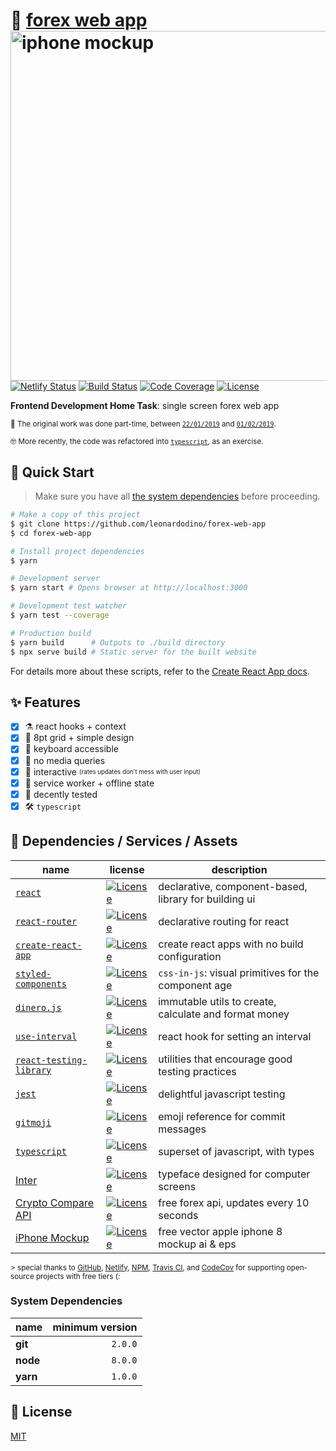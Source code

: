 # :currency_exchange: [forex web app](https://forex.leonardodino.com) <img alt="iphone mockup" height="560" align="right" src="https://user-images.githubusercontent.com/8649362/53637603-5aa6e900-3c02-11e9-8ccf-10e445aa9a59.png"/>

[![Netlify Status](https://api.netlify.com/api/v1/badges/a7700bf8-8021-4750-a84c-625fd9826cb4/deploy-status)](https://app.netlify.com/sites/forex-web-app/deploys)
[![Build Status](https://travis-ci.com/leonardodino/forex-web-app.svg?branch=master)](https://travis-ci.com/leonardodino/forex-web-app)
[![Code Coverage](https://badgen.net/codecov/c/github/leonardodino/forex-web-app)](https://codecov.io/gh/leonardodino/forex-web-app)
[![License](https://badgen.net/github/license/leonardodino/forex-web-app)](https://github.com/leonardodino/forex-web-app/blob/master/LICENSE)

**Frontend Development Home Task**: single screen forex web app

<sup>:briefcase: The original work was done part-time, between [`22/01/2019`](https://github.com/leonardodino/forex-web-app/commit/5053772e82cb21c1d86a0fdb11b6d7db0465ee23) and [`01/02/2019`](https://github.com/leonardodino/forex-web-app/commit/bba2dda4ec6c52e7df381fee62b80476f318eab4).</sup>

<sup>:nerd_face: More recently, the code was refactored into [`typescript`](https://github.com/leonardodino/forex-web-app/pull/2), as an exercise.</sup>

## :flight_departure: Quick Start

> Make sure you have all [the system dependencies](#system-dependencies) before proceeding.

```bash
# Make a copy of this project
$ git clone https://github.com/leonardodino/forex-web-app
$ cd forex-web-app

# Install project dependencies
$ yarn

# Development server
$ yarn start # Opens browser at http://localhost:3000

# Development test watcher
$ yarn test --coverage

# Production build
$ yarn build      # Outputs to ./build directory
$ npx serve build # Static server for the built website
```

For details more about these scripts, refer to the [Create React App docs](https://facebook.github.io/create-react-app/docs/getting-started).

## :sparkles: Features

- [x] :alembic: react hooks + context
- [x] :art: 8pt grid + simple design
- [x] :musical_keyboard: keyboard accessible
- [x] :shower: no media queries
- [x] :100: interactive <sub><sup>(rates updates don't mess with user input)</sup></sub>
- [x] :electric_plug: service worker + offline state
- [x] :robot: decently tested
- [x] :hammer_and_wrench: `typescript`

## :nut_and_bolt: Dependencies / Services / Assets

| name                                                              | license                                                                                                                                                        | description                                           |
| ----------------------------------------------------------------- | -------------------------------------------------------------------------------------------------------------------------------------------------------------- | ----------------------------------------------------- |
| [`react`](https://reactjs.org/)                                   | [![License](https://badgen.net/github/license/facebook/react/)](https://api.github.com/repos/facebook/react/license)                                           | declarative, component-based, library for building ui |
| [`react-router`](https://github.com/ReactTraining/react-router)   | [![License](https://badgen.net/github/license/ReactTraining/react-router/)](https://api.github.com/repos/ReactTraining/react-router/license)                   | declarative routing for react                         |
| [`create-react-app`](https://facebook.github.io/create-react-app) | [![License](https://badgen.net/github/license/facebook/create-react-app/)](https://api.github.com/repos/facebook/create-react-app/license)                     | create react apps with no build configuration         |
| [`styled-components`](https://styled-components.com/)             | [![License](https://badgen.net/github/license/styled-components/styled-components/)](https://api.github.com/repos/styled-components/styled-components/license) | `css-in-js`: visual primitives for the component age  |
| [`dinero.js`](https://sarahdayan.github.io/dinero.js)             | [![License](https://badgen.net/github/license/sarahdayan/dinero.js/)](https://api.github.com/repos/sarahdayan/dinero.js/license)                               | immutable utils to create, calculate and format money |
| [`use-interval`](https://github.com/Hermanya/use-interval)        | [![License](https://badgen.net/github/license/Hermanya/use-interval/)](https://api.github.com/repos/Hermanya/use-interval/license)                             | react hook for setting an interval                    |
| [`react-testing-library`](https://testing-library.com/react)      | [![License](https://badgen.net/github/license/kentcdodds/react-testing-library/)](https://api.github.com/repos/kentcdodds/react-testing-library/license)       | utilities that encourage good testing practices       |
| [`jest`](https://jestjs.io/)                                      | [![License](https://badgen.net/badge/license/MIT/blue)](https://api.github.com/repos/facebook/jest/license)                                                    | delightful javascript testing                         |
| [`gitmoji`](https://www.typescriptlang.org/)                      | [![License](https://badgen.net/github/license/carloscuesta/gitmoji/)](https://api.github.com/repos/carloscuesta/gitmoji/license)                               | emoji reference for commit messages                   |
| [`typescript`](https://www.typescriptlang.org/)                   | [![License](https://badgen.net/github/license/Microsoft/TypeScript/)](https://api.github.com/repos/Microsoft/TypeScript/license)                               | superset of javascript, with types                    |
| [Inter](https://rsms.me/inter/)                                   | [![License](https://badgen.net/github/license/rsms/inter/)](https://api.github.com/repos/rsms/inter/license)                                                   | typeface designed for computer screens                |
| [Crypto Compare API](https://min-api.cryptocompare.com/)          | [![License](https://badgen.net/badge/license/CC%20BY-NC/blue)](https://min-api.cryptocompare.com/faq)                                                          | free forex api, updates every 10 seconds              |
| [iPhone Mockup](http://www.designbolts.com/download/56032/)       | [![License](https://badgen.net/badge/license/link%20back/purple)](http://www.designbolts.com/2017/09/14/free-vector-apple-iphone-8-mockup-ai-eps/)             | free vector apple iphone 8 mockup ai & eps            |

<sup>> special thanks to [GitHub](https://github.com), [Netlify](https://netlify.com), [NPM](https://npmjs.com), [Travis CI](https://travis-ci.com), and [CodeCov](https://codecov.io) for supporting open-source projects with free tiers (: </sup>

### System Dependencies

| name     | minimum version |
| :------- | --------------: |
| **git**  |         `2.0.0` |
| **node** |         `8.0.0` |
| **yarn** |         `1.0.0` |

## :page_facing_up: License

[MIT](LICENSE)
